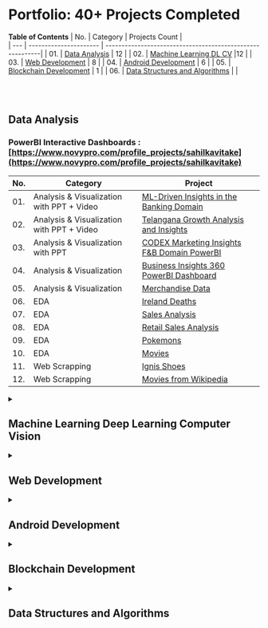 # Portfolio: 40+ Projects Completed

**Table of Contents**
| No. | Category | Projects Count |   
| --- | ---------------------- | ----------------------------------------------------------|
| 01. | [Data Analysis](#data-analysis) | 12 |
| 02. | [Machine Learning DL CV](#machine-learning-deep-learning-computer-vision) |12 |
| 03. | [Web Development](#web-development) | 8  |
| 04. | [Android Development](#android-development) | 6  |
| 05. | [Blockchain Development](#blockchain-development) | 1  |
| 06. | [Data Structures and Algorithms](#data-structures-and-algorithms) | |

<br>
<br>

<h2>Data Analysis</h2>


### PowerBI Interactive Dashboards : [https://www.novypro.com/profile_projects/sahilkavitake](https://www.novypro.com/profile_projects/sahilkavitake)

| No. | Category | Project |   
| --- | ---------------------- | ----------------------------------------------------------|
| 01. | Analysis & Visualization with PPT + Video | [ML-Driven Insights in the Banking Domain](https://github.com/SahilSK202/mitron_bank_customer_data_analysis)  | 
| 02. | Analysis & Visualization with PPT + Video | [Telangana Growth Analysis and Insights](https://github.com/SahilSK202/Telangana-Growth-Analysis)  | 
| 03. | Analysis & Visualization with PPT | [CODEX Marketing Insights F&B Domain PowerBI](https://github.com/SahilSK202/CODEX-Marketing-Insights)  | 
| 04. | Analysis & Visualization | [Business Insights 360 PowerBI Dashboard](https://github.com/SahilSK202/Business-Insights-360)  | 
| 05. | Analysis & Visualization | [Merchandise Data ](https://github.com/SahilSK202/Merchandise_Data_Visualization) |
| 06. | EDA | [Ireland Deaths](https://github.com/SahilSK202/EDA_Prediction_Forecast_Ireland_Deaths)  | 
| 07. | EDA | [Sales Analysis](https://github.com/SahilSK202/Machine_Learning_Engineer_Assignments/tree/main/01.EDA_Sales_Analysis)  | 
| 08. | EDA | [Retail Sales Analysis](https://github.com/SahilSK202/GRIP_TSF_DS/blob/main/Task2-SalesDataAnalysis.ipynb)  | 
| 09. | EDA | [Pokemons](https://github.com/SahilSK202/EDA-on-Pokemons)  | 
| 10. | EDA | [Movies](https://github.com/SahilSK202/Machine_Learning_Engineer_Assignments/tree/main/03.Data_Merge_and_EDA)  |
| 11. | Web Scrapping | [Ignis Shoes](https://github.com/SahilSK202/Ignis_Shoes_Web_Scrapping_Assignement)  | 
| 12. | Web Scrapping | [Movies from Wikipedia](https://github.com/SahilSK202/Machine_Learning_Engineer_Assignments/tree/main/02.Data_Scraping) | 

<details>
<summary>
<h2>Machine Learning Deep Learning Computer Vision</h2>
</summary>

| No. | Category | Project |   
| --- | ---------------------- | ----------------------------------------------------------|
| 01. | Resource | [ Libraries for Data Science ](https://github.com/SahilSK202/Libraries_for_Data_Science)  | 
| 02. | Resource | [ Image Processing using Pillow & OpenCV ](https://github.com/SahilSK202/Image-Processing)  | 
| 03. | Resource | [ Python With Snowflake](https://github.com/SahilSK202/Python_With_Snowflake)  |
| 04. | Supervised ML + Flask |[ Chess Game Result Prediction - End To End ML Project ](https://github.com/SahilSK202/Chess-Game-Result-Prediction)  |
| 05. | Supervised ML + Flask | [ Crop Recommendation System - End To End ML Project ](https://github.com/SahilSK202/Crop-Recommendation-System)  |
| 06. | Supervised ML + Flask | [ Student Grade Prediction - End To End ML Project ](https://github.com/SahilSK202/Student_Grade_Prediction_Flask_APP) |
| 07. | Supervised ML | [ Weather Prediction Using Alien Fruits ](https://github.com/SahilSK202/Predicting-Weather_Using_Alien_Fruit_Properties) |
| 08. | Supervised ML | [Prediction - Students Hours and Makrs](https://github.com/SahilSK202/GRIP_TSF_DS/blob/main/Task1-StudentStudyHoursMarksModel.ipynb)
| 09. | Clustering | [Customer Segmentation & Clustering](https://github.com/SahilSK202/Customer_Segmentation_Clustering) |
| 10. | PCA + SMOTE | [PCA on Tax Data](https://github.com/SahilSK202/PCA_Smote_Tax_Data) |
| 11. | PCA | [PCA on Fashion MNIST Data](https://github.com/SahilSK202/PCA_On_FashionMNIST) |
| 12. | Time Series + Plotly | [ Nifty50 Index Prediction and Forecast](https://github.com/SahilSK202/Nifty50-Index-Dashboard)  |
| 13. | Time Series + Flask | [ Stock Price Forecast Using Prophet](https://github.com/SahilSK202/Stock_Price_Forecast_Using_Prophet)  |
| 14. | Deep Learning | [ Sonar Signals Classification ](https://github.com/SahilSK202/MNIST_Digit_Classifier_GUI)  |
| 15. | Deep Learning | [ MNIST Digit Classifier TKInter GUI ](https://github.com/SahilSK202/Classification_with_Deep_Learning)  |

</details>

<details>
<summary>
<h2>Web Development</h2>
</summary>

| No. | Category | Project |   
| --- | ---------------------- | ----------------------------------------------------------|
| 01. | MERN | [ Lead Management System]()  | 
| 02. | React| [ Hotel Booking System - UI](https://github.com/SahilSK202/akatsuki-project-UI)  | 
| 03. | Flask + SQL | [ Hotel Booking System - Backend](https://github.com/SahilSK202/akatsuki-backend)  | 
| 04. | HTML JS | [ ConvNet Calculator ](https://github.com/SahilSK202/ConvNet_Shape_And_Parameters_Calculator)  | 
| 05. | HTML CSS JS | [ Action Survival Game ](https://github.com/SahilSK202/Action-Game)  |
| 06. | Flask + SQL | [ Expense Manager ](https://github.com/SahilSK202/Expense-Manager)  | 
| 07. | GraphQL | [ Basic GraphQL](https://github.com/SahilSK202/basic-graphql)  | 
| 08. | Node + GraphQL | [ TODO - An API with GraphQL MongoDB Nodejs ](https://github.com/SahilSK202/TODO)  | 

</details>

<details>
<summary>
<h2>Android Development</h2>
</summary>

| No. | Category | Project |   
| --- | ---------------------- | ----------------------------------------------------------|
| 01. | Firebase + Kore Chatbot  | [ Students Placement Chatbot ](https://github.com/SahilSK202/Flutter_Students_Chatbot)  | 
| 02. | Firebase + Flutter  | [ Vaccination Reminder App ](https://github.com/SahilSK202/Flutter_Students_Chatbot)  |
| 03. | Flutter + Strapi CMS | [ Lead Management System](https://github.com/SahilSK202/Strapi_MyDiary_Backend)  | 
| 04. | Flutter + DL | [ HELLO Mnist  ](https://github.com/SahilSK202/MNIST_Flutter_Application)  | 
| 05. | Flutter | [ BMI Calculator ](https://github.com/SahilSK202/BMI_Calculator_Flutter)  | 
| 06. | Flutter | [ Education Flashcard App ](https://github.com/SahilSK202/FlashCard_Flutter_Application)  | 

</details>

<details>
<summary>
<h2>Blockchain Development</h2>
</summary>

| No. | Category | Project |   
| --- | ---------------------- | ----------------------------------------------------------|
| 01. | Solidity  | [ Solidity Basics For Blockchain ](https://github.com/SahilSK202/Solidity_Basics_For_Blockchain)  | 
| 02. | Truffle Suite  | [ Online Voting System ](https://github.com/SahilSK202/Voting-system-using-Blockchain) |

</details>

<details>
<summary>
<h2>Data Structures and Algorithms</h2>
</summary>

| No. | Category | Project |   
| --- | ---------------------- | ----------------------------------------------------------|
| 01. | C programming  | [ Implementation of all Data Structures in C  ](https://github.com/SahilSK202/Data_Structures_using_C) | 
| 02. | Python Programming |[ Implementation of all Data Structures in Python  ](https://github.com/SahilSK202/Data_Structures_using_Python) |

</details>


